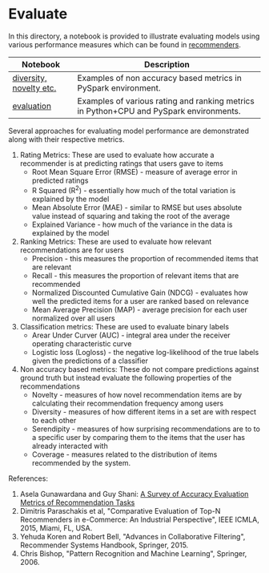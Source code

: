 # Evaluate

In this directory, a notebook is provided to illustrate evaluating models using various performance measures which can be found in [recommenders](../../recommenders).

| Notebook | Description | 
| --- | --- | 
| [diversity, novelty etc.](als_movielens_diversity_metrics.ipynb) | Examples of non accuracy based metrics in PySpark environment.
| [evaluation](evaluation.ipynb) | Examples of various rating and ranking metrics in Python+CPU and PySpark environments.

Several approaches for evaluating model performance are demonstrated along with their respective metrics.
1. Rating Metrics: These are used to evaluate how accurate a recommender is at predicting ratings that users gave to items
    * Root Mean Square Error (RMSE) - measure of average error in predicted ratings
    * R Squared (R<sup>2</sup>) - essentially how much of the total variation is explained by the model
    * Mean Absolute Error (MAE) - similar to RMSE but uses absolute value instead of squaring and taking the root of the average
    * Explained Variance - how much of the variance in the data is explained by the model
2. Ranking Metrics: These are used to evaluate how relevant recommendations are for users
    * Precision - this measures the proportion of recommended items that are relevant
    * Recall - this measures the proportion of relevant items that are recommended
    * Normalized Discounted Cumulative Gain (NDCG) - evaluates how well the predicted items for a user are ranked based on relevance
    * Mean Average Precision (MAP) - average precision for each user normalized over all users
3. Classification metrics: These are used to evaluate binary labels
    * Arear Under Curver (AUC) - integral area under the receiver operating characteristic curve
    * Logistic loss (Logloss) - the negative log-likelihood of the true labels given the predictions of a classifier
4. Non accuracy based metrics: These do not compare predictions against ground truth but instead evaluate the following properties of the recommendations
    * Novelty - measures of how novel recommendation items are by calculating their recommendation frequency among users 
    * Diversity - measures of how different items in a set are with respect to each other
    * Serendipity - measures of how surprising recommendations are to to a specific user by comparing them to the items that the user has already interacted with
    * Coverage - measures related to the distribution of items recommended by the system. 
    
References:
1. Asela Gunawardana and Guy Shani: [A Survey of Accuracy Evaluation Metrics of Recommendation Tasks
](http://jmlr.csail.mit.edu/papers/volume10/gunawardana09a/gunawardana09a.pdf)
2. Dimitris Paraschakis et al, "Comparative Evaluation of Top-N Recommenders in e-Commerce: An Industrial Perspective", IEEE ICMLA, 2015, Miami, FL, USA.
3. Yehuda Koren and Robert Bell, "Advances in Collaborative Filtering", Recommender Systems Handbook, Springer, 2015.
4. Chris Bishop, "Pattern Recognition and Machine Learning", Springer, 2006.

